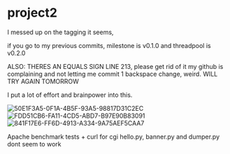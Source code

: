 # project2

I messed up on the tagging it seems, 

if you go to my previous commits, milestone is v0.1.0 and threadpool is v0.2.0

ALSO: THERES AN EQUALS SIGN LINE 213, please get rid of it my github is complaining and not letting me commit 1 backspace change, weird. WILL TRY AGAIN TOMORROW

I put a lot of effort and brainpower into this.

![50E1F3A5-0F1A-4B5F-93A5-98817D31C2EC](https://github.com/alexferg727/project2/assets/99629668/734a7abb-f7f6-4ac4-a9a1-667d1867b793)
![FDD51CB6-FA11-4CD5-ABD7-B97E90B83091](https://github.com/alexferg727/project2/assets/99629668/37c36c94-0999-4792-8341-66a17bc40d5e)
![841F17E6-FF6D-4913-A334-9A75AEF5CAA7](https://github.com/alexferg727/project2/assets/99629668/17d8228c-0969-427f-bdcf-46785dcad82a)

Apache benchmark tests + curl for cgi hello.py, banner.py and dumper.py dont seem to work



